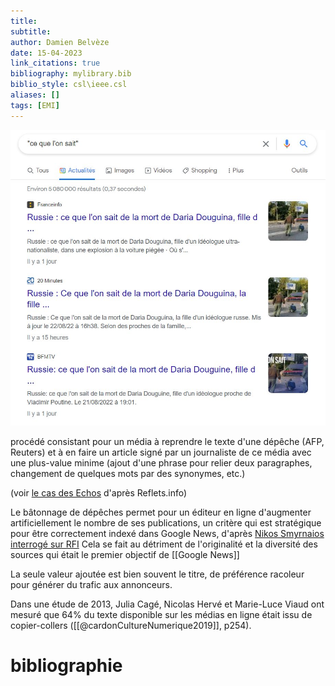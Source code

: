 ```yaml
---
title: 
subtitle:
author: Damien Belvèze
date: 15-04-2023
link_citations: true
bibliography: mylibrary.bib
biblio_style: csl\ieee.csl
aliases: []
tags: [EMI]
---
```


![](images/batonnage_depeches2.jpg)

procédé consistant pour un média à reprendre le texte d'une dépêche (AFP, Reuters) et à en faire un article signé par un journaliste de ce média avec une plus-value minime (ajout d'une phrase pour relier deux paragraphes, changement de quelques mots par des synonymes, etc.)

(voir [le cas des Echos](https://reflets.info/articles/batonnage-de-depeches-les-echos-au-top) d'après Reflets.info)

Le bâtonnage de dépêches permet pour un éditeur en ligne d'augmenter artificiellement le nombre de ses publications, un critère qui est stratégique pour être correctement indexé dans Google News, d'après [Nikos Smyrnaios interrogé sur RFI](https://www.rfi.fr/fr/podcasts/atelier-des-m%C3%A9dias/20210918-l-impact-du-11-septembre-sur-la-diffusion-de-l-information-en-ligne)
Cela se fait au détriment de l'originalité et la diversité des sources qui était le premier objectif de [[Google News]]

La seule valeur ajoutée est bien souvent le titre, de préférence racoleur pour générer du trafic aux annonceurs.

Dans une étude de 2013, Julia Cagé, Nicolas Hervé et Marie-Luce Viaud ont mesuré que 64% du texte disponible sur les médias en ligne était issu de copier-collers ([[@cardonCultureNumerique2019]], p254). 



# bibliographie

